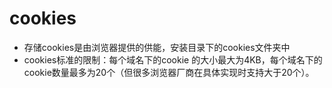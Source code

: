 # cookies

- 存储cookies是由浏览器提供的供能，安装目录下的cookies文件夹中
- cookies标准的限制：每个域名下的cookie 的大小最大为4KB，每个域名下的cookie数量最多为20个（但很多浏览器厂商在具体实现时支持大于20个）。